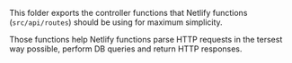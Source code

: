 This folder exports the controller functions that Netlify
functions (`src/api/routes`) should be using for maximum simplicity.

Those functions help Netlify functions parse
HTTP requests in the tersest way possible, perform DB
queries and return HTTP responses.
